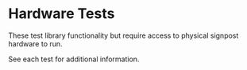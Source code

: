 Hardware Tests
==============

These test library functionality but require access to physical signpost
hardware to run.

See each test for additional information.

